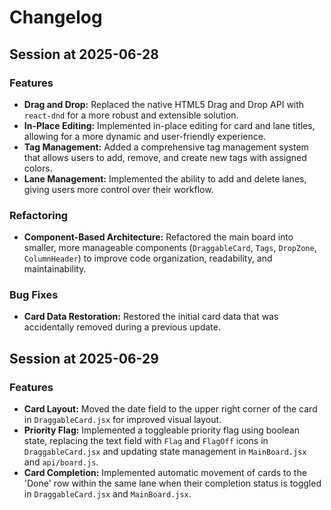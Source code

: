 # Changelog

## Session at 2025-06-28

### Features

*   **Drag and Drop:** Replaced the native HTML5 Drag and Drop API with `react-dnd` for a more robust and extensible solution.
*   **In-Place Editing:** Implemented in-place editing for card and lane titles, allowing for a more dynamic and user-friendly experience.
*   **Tag Management:** Added a comprehensive tag management system that allows users to add, remove, and create new tags with assigned colors.
*   **Lane Management:** Implemented the ability to add and delete lanes, giving users more control over their workflow.

### Refactoring

*   **Component-Based Architecture:** Refactored the main board into smaller, more manageable components (`DraggableCard`, `Tags`, `DropZone`, `ColumnHeader`) to improve code organization, readability, and maintainability.

### Bug Fixes

*   **Card Data Restoration:** Restored the initial card data that was accidentally removed during a previous update.

## Session at 2025-06-29

### Features

*   **Card Layout:** Moved the date field to the upper right corner of the card in `DraggableCard.jsx` for improved visual layout.
*   **Priority Flag:** Implemented a toggleable priority flag using boolean state, replacing the text field with `Flag` and `FlagOff` icons in `DraggableCard.jsx` and updating state management in `MainBoard.jsx` and `api/board.js`.
*   **Card Completion:** Implemented automatic movement of cards to the 'Done' row within the same lane when their completion status is toggled in `DraggableCard.jsx` and `MainBoard.jsx`.